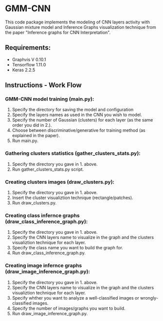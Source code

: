 # GMM-CNN
This code package implements the modeling of CNN layers activity with Gaussian mixture model and Inference Graphs visualization technique from the paper "Inference graphs for CNN Interpretation". 

## Requirements:
- Graphvis V 0.10.1
- Tensorflow 1.11.0
- Keras 2.2.5

## Instructions - Work Flow
### GMM-CNN model training (main.py):
1. Specify the directory for saving the model and configuration
2. Specify the layers names as used in the CNN you wish to model.
3. Specify the number of Gaussian (clusters) for each layer (as the same order you did in 2.).
4. Choose between discriminative/generative for training method (as explained in the paper).
5. Run main.py. 

### Gathering clusters statistics (gather_clusters_stats.py):
1. Specify the directory you gave in 1. above.
2. Run gather_clusters_stats.py script.

### Creating clusters images (draw_clusters.py):
1. Specify the directory you gave in 1. above.
2. Insert the cluster visualiztion technique (rectangle/patches).
3. Run draw_clusters.py.

### Creating class infernce graphs (draw_class_inference_graph.py):
1. Specify the directory you gave in 1. above.
2. Specify the CNN layers name to visualize in the graph and the clusters visualiztion technique for each layer.
3. Specify the class name you want to build the graph for.
4. Run draw_class_inference_graph.py.

### Creating image infernce graphs (draw_image_inference_graph.py): 
1. Specify the directory you gave in 1. above.
2. Specify the CNN layers name to visualize in the graph and the clusters visualiztion technique for each layer.
3. Specify whther you want to analyze a well-classified images or wrongly-classified images.
4. Specify the number of images/graphs you want to build.
5. Run draw_image_inference_graph.py.
